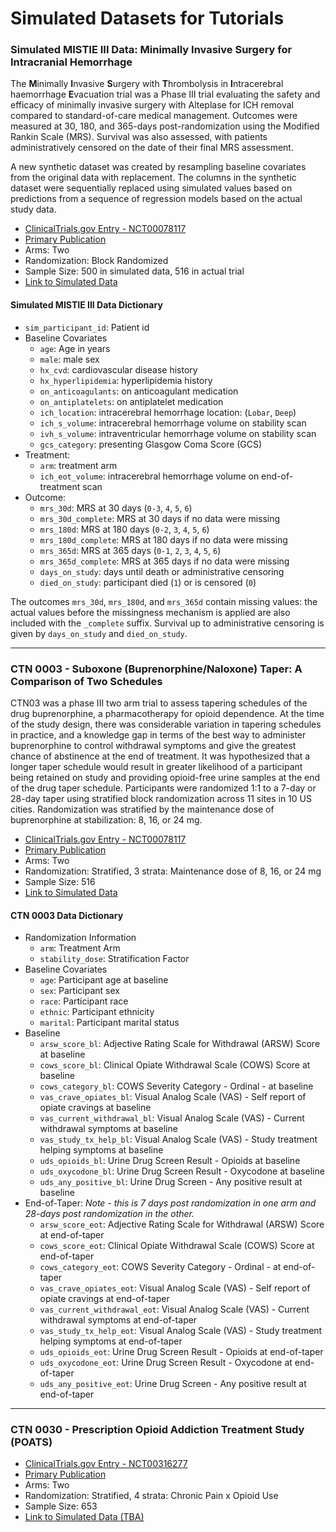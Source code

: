 # Simulated Datasets for Tutorials


### Simulated MISTIE III Data: Minimally Invasive Surgery for Intracranial Hemorrhage

The **M**inimally **I**nvasive **S**urgery with **T**hrombolysis in **I**ntracerebral haemorrhage **E**vacuation trial was a Phase III trial evaluating the safety and efficacy of minimally invasive surgery with Alteplase for ICH removal compared to standard-of-care medical management. Outcomes were measured at 30, 180, and 365-days post-randomization using the Modified Rankin Scale (MRS). Survival was also assessed, with patients administratively censored on the date of their final MRS assessment.

A new synthetic dataset was created by resampling baseline covariates from the original data with replacement. The columns in the synthetic dataset were sequentially replaced using simulated values based on predictions from a sequence of regression models based on the actual study data.

  - [ClinicalTrials.gov Entry - NCT00078117](https://clinicaltrials.gov/show/NCT01827046)
  - [Primary Publication](https://pubmed.ncbi.nlm.nih.gov/30739747/)
  - Arms: Two
  - Randomization: Block Randomized
  - Sample Size: 500 in simulated data, 516 in actual trial
  - [Link to Simulated Data](https://github.com/jbetz-jhu/CovariateAdjustmentTutorial/raw/main/Simulated_MISTIE_III_v1.1.csv)

#### Simulated MISTIE III Data Dictionary

  - `sim_participant_id`: Patient id
  - Baseline Covariates
    - `age`: Age in years
    - `male`: male sex
    - `hx_cvd`:	cardiovascular disease history
    - `hx_hyperlipidemia`:	hyperlipidemia history
    - `on_anticoagulants`:	on anticoagulant medication
    - `on_antiplatelets`:	on antiplatelet medication
    - `ich_location`: intracerebral hemorrhage location: (`Lobar`, `Deep`)
    - `ich_s_volume`:	intracerebral hemorrhage volume on stability scan
    - `ivh_s_volume`:	intraventricular hemorrhage volume on stability scan
    - `gcs_category`: presenting Glasgow Coma Score (GCS)
  - Treatment:
    - `arm`: treatment arm
    - `ich_eot_volume`: intracerebral hemorrhage volume on end-of-treatment scan
  - Outcome:
    - `mrs_30d`: MRS at 30 days (`0-3`, `4`, `5`, `6`)
    - `mrs_30d_complete`: MRS at 30 days if no data were missing
    - `mrs_180d`: MRS at 180 days (`0-2`, `3`, `4`, `5`, `6`)
    - `mrs_180d_complete`: MRS at 180 days if no data were missing
    - `mrs_365d`: MRS at 365 days (`0-1`, `2`, `3`, `4`, `5`, `6`)
    - `mrs_365d_complete`: MRS at 365 days if no data were missing
    - `days_on_study`: days until death or administrative censoring
    - `died_on_study`: participant died (`1`) or is censored (`0`)
    
The outcomes `mrs_30d`, `mrs_180d`, and `mrs_365d` contain missing values: the actual values before the missingness mechanism is applied are also included with the `_complete` suffix. Survival up to administrative censoring is given by `days_on_study` and `died_on_study`.




--------------------------------------------------------------------------------




### CTN 0003 - Suboxone (Buprenorphine/Naloxone) Taper: A Comparison of Two Schedules

CTN03 was a phase III two arm trial to assess tapering schedules of the drug buprenorphine, a pharmacotherapy for opioid dependence. At the time of the study design, there was considerable variation in tapering schedules in practice, and a knowledge gap in terms of the best way to administer buprenorphine to control withdrawal symptoms and give the greatest chance of abstinence at the end of treatment. It was hypothesized that a longer taper schedule would result in greater likelihood of a participant being retained on study and providing opioid-free urine samples at the end of the drug taper schedule. Participants were randomized 1:1 to a 7-day or 28-day taper using stratified block randomization across 11 sites in 10 US cities. Randomization was stratified by the maintenance dose of buprenorphine at stabilization: 8, 16, or 24 mg.

  - [ClinicalTrials.gov Entry - NCT00078117](https://clinicaltrials.gov/show/NCT00078117)
  - [Primary Publication](https://pubmed.ncbi.nlm.nih.gov/19149822/)
  - Arms: Two
  - Randomization: Stratified, 3 strata: Maintenance dose of 8, 16, or 24 mg
  - Sample Size: 516
  - [Link to Simulated Data](https://github.com/jbetz-jhu/CovariateAdjustmentTutorial/raw/main/SIMULATED_CTN03_220506.Rdata)

#### CTN 0003 Data Dictionary

  - Randomization Information
    - `arm`: Treatment Arm
    - `stability_dose`: Stratification Factor
  - Baseline Covariates
    - `age`: Participant age at baseline
    - `sex`: Participant sex
    - `race`: Participant race
    - `ethnic`: Participant ethnicity
    - `marital`: Participant marital status
  - Baseline
    - `arsw_score_bl`: Adjective Rating Scale for Withdrawal (ARSW) Score at baseline
    - `cows_score_bl`: Clinical Opiate Withdrawal Scale (COWS) Score at baseline
    - `cows_category_bl`: COWS Severity Category - Ordinal - at baseline
    - `vas_crave_opiates_bl`: Visual Analog Scale (VAS) - Self report of opiate cravings at baseline
    - `vas_current_withdrawal_bl`: Visual Analog Scale (VAS) - Current withdrawal symptoms at baseline
    - `vas_study_tx_help_bl`: Visual Analog Scale (VAS) - Study treatment helping symptoms at baseline
    - `uds_opioids_bl`: Urine Drug Screen Result - Opioids at baseline
    - `uds_oxycodone_bl`: Urine Drug Screen Result - Oxycodone at baseline
    - `uds_any_positive_bl`: Urine Drug Screen - Any positive result at baseline
  - End-of-Taper: *Note - this is 7 days post randomization in one arm and 28-days post randomization in the other.*
    - `arsw_score_eot`: Adjective Rating Scale for Withdrawal (ARSW) Score at end-of-taper
    - `cows_score_eot`: Clinical Opiate Withdrawal Scale (COWS) Score at end-of-taper
    - `cows_category_eot`: COWS Severity Category - Ordinal - at end-of-taper
    - `vas_crave_opiates_eot`: Visual Analog Scale (VAS) - Self report of opiate cravings at end-of-taper
    - `vas_current_withdrawal_eot`: Visual Analog Scale (VAS) - Current withdrawal symptoms at end-of-taper
    - `vas_study_tx_help_eot`: Visual Analog Scale (VAS) - Study treatment helping symptoms at end-of-taper
    - `uds_opioids_eot`: Urine Drug Screen Result - Opioids at end-of-taper
    - `uds_oxycodone_eot`: Urine Drug Screen Result - Oxycodone at end-of-taper
    - `uds_any_positive_eot`: Urine Drug Screen - Any positive result at end-of-taper




--------------------------------------------------------------------------------




### CTN 0030 - Prescription Opioid Addiction Treatment Study (POATS)

  - [ClinicalTrials.gov Entry - NCT00316277](https://clinicaltrials.gov/ct2/show/NCT00316277)
  - [Primary Publication](https://pubmed.ncbi.nlm.nih.gov/22065255/)
  - Arms: Two
  - Randomization: Stratified, 4 strata: Chronic Pain x Opioid Use
  - Sample Size: 653
  - [Link to Simulated Data (TBA)](https://github.com/jbetz-jhu/CovariateAdjustmentTutorial/List_of_Datasets.html)
